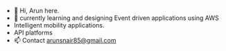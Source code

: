 - 👋 Hi, Arun here.
- 🌱 currently learning and designing Event driven applications using AWS
- Intelligent mobility applications.
- API platforms
- 📫 Contact arunsnair85@gmail.com

<!---
arunsnair85/arunsnair85 is a ✨ special ✨ repository because its `README.md` (this file) appears on your GitHub profile.
You can click the Preview link to take a look at your changes.
--->
